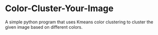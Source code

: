 # Color-Cluster-Your-Image

A simple python program that uses Kmeans color clustering to cluster the given image based on different colors.

